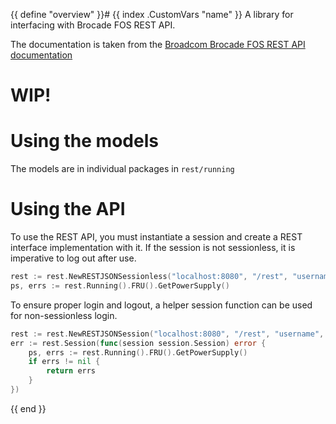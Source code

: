 {{ define "overview" }}# {{ index .CustomVars "name" }}
A library for interfacing with Brocade FOS REST API.

The documentation is taken from the [Broadcom Brocade FOS REST API documentation](https://docs.broadcom.com/doc/FOS-82X-REST-API-RM)

# WIP!

# Using the models

The models are in individual packages in `rest/running`

# Using the API

To use the REST API, you must instantiate a session and create a REST interface implementation with it. If the session is not sessionless, it is imperative to log out after use.

```go
rest := rest.NewRESTJSONSessionless("localhost:8080", "/rest", "username", "password", http.DefaultClient)
ps, errs := rest.Running().FRU().GetPowerSupply()
```

To ensure proper login and logout, a helper session function can be used for non-sessionless login.
```go
rest := rest.NewRESTJSONSession("localhost:8080", "/rest", "username", "password", http.DefaultClient)
err := rest.Session(func(session session.Session) error {
	ps, errs := rest.Running().FRU().GetPowerSupply()
	if errs != nil {
		return errs
	}
})
```
{{ end }}